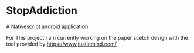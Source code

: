# StopAddiction
A Nativescript android application

For This project I am currently working on the paper scetch design with the tool provided by https://www.justinmind.com/
